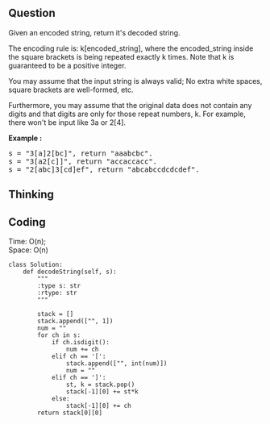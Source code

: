 ## Question
Given an encoded string, return it's decoded string.<br>

The encoding rule is: k[encoded_string], where the encoded_string inside the square brackets is being repeated exactly k times. Note that k is guaranteed to be a positive integer.<br>

You may assume that the input string is always valid; No extra white spaces, square brackets are well-formed, etc.<br>

Furthermore, you may assume that the original data does not contain any digits and that digits are only for those repeat numbers, k. For example, there won't be input like 3a or 2[4].

**Example :**   
<pre>
s = "3[a]2[bc]", return "aaabcbc".
s = "3[a2[c]]", return "accaccacc".
s = "2[abc]3[cd]ef", return "abcabccdcdcdef".
</pre>

## Thinking


## Coding
Time: O(n);<br>
Space: O(n)
```python3
class Solution:
    def decodeString(self, s):
        """
        :type s: str
        :rtype: str
        """
        
        stack = []
        stack.append(["", 1])
        num = ""
        for ch in s:
            if ch.isdigit():
                num += ch
            elif ch == '[':
                stack.append(["", int(num)])
                num = ""
            elif ch == ']':
                st, k = stack.pop()
                stack[-1][0] += st*k
            else:
                stack[-1][0] += ch
        return stack[0][0]        
```

